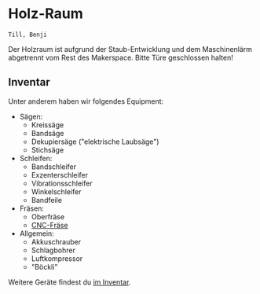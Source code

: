 # Holz-Raum

```admonish info title="Wer kennt sich hier aus?"
Till, Benji
```

Der Holzraum ist aufgrund der Staub-Entwicklung und dem Maschinenlärm
abgetrennt vom Rest des Makerspace. Bitte Türe geschlossen halten!

## Inventar

Unter anderem haben wir folgendes Equipment:

- Sägen:
  - Kreissäge
  - Bandsäge
  - Dekupiersäge ("elektrische Laubsäge")
  - Stichsäge
- Schleifen:
  - Bandschleifer
  - Exzenterschleifer
  - Vibrationsschleifer
  - Winkelschleifer
  - Bandfeile
- Fräsen:
  - Oberfräse
  - [CNC-Fräse](./cnc.md)
- Allgemein:
  - Akkuschrauber
  - Schlagbohrer
  - Luftkompressor
  - "Böckli"

Weitere Geräte findest du [im
Inventar](https://interna.coredump.ch/inventory/?category=makerspace).
